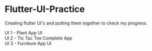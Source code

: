 # Flutter-UI-Practice
Creating flutter UI's and putting them together to check my progress.


UI 1 - Plant App UI<br>
UI 2 - Tic Tac Toe Complete App <br>
UI 3 - Furniture App UI <br>

